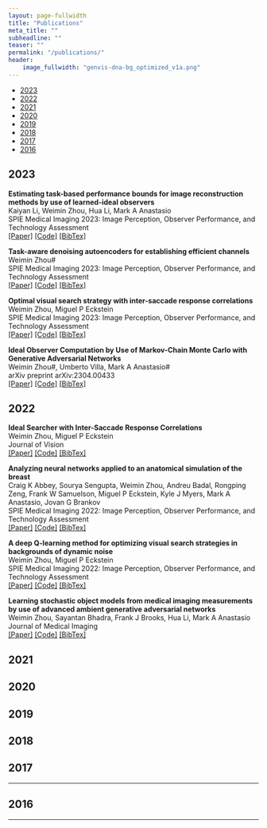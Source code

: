 ```yaml
---
layout: page-fullwidth
title: "Publications"
meta_title: ""
subheadline: ""
teaser: ""
permalink: "/publications/"
header:
    image_fullwidth: "genvis-dna-bg_optimized_v1a.png"
---
```


<div data-magellan-expedition="fixed">
  <ul class="sub-nav">
    <li data-magellan-arrival="2023"><a href="#2023">2023</a></li>
    <li data-magellan-arrival="2022"><a href="#2022">2022</a></li>
    <li data-magellan-arrival="2021"><a href="#2021">2021</a></li>
    <li data-magellan-arrival="2020"><a href="#2020">2020</a></li>
    <li data-magellan-arrival="2019"><a href="#2019">2019</a></li>
    <li data-magellan-arrival="2018"><a href="#2018">2018</a></li>
    <li data-magellan-arrival="2017"><a href="#2017">2017</a></li>
    <li data-magellan-arrival="2016"><a href="#2016">2016</a></li>
  </ul>
</div>

<h2 data-magellan-destination="2023">2023</h2>
<a name="2023"></a>

<div class="paper">
            <div><strong>Estimating task-based performance bounds for image reconstruction methods by use of learned-ideal observers</strong><br>
                Kaiyan Li, Weimin Zhou, Hua Li, Mark A Anastasio<br>
                SPIE Medical Imaging 2023: Image Perception, Observer Performance, and Technology Assessment<br>
                <a href="">[Paper]</a>
                <a href="">[Code]</a>
                <a href="">[BibTex]</a>
                <br>
          </div>
            <div class="spanner"></div>
   </div>
<p> 
        
<div class="paper">
            <div><strong>Task-aware denoising autoencoders for establishing efficient channels</strong><br>
                Weimin Zhou#<br>
                SPIE Medical Imaging 2023: Image Perception, Observer Performance, and Technology Assessment<br>
                <a href="">[Paper]</a>
                <a href="">[Code]</a>
                <a href="">[BibTex]</a>
                <br>
          </div>
            <div class="spanner"></div>
        </div>        

<p>

<div class="paper">
            <div><strong>Optimal visual search strategy with inter-saccade response correlations</strong><br>
                Weimin Zhou, Miguel P Eckstein<br>
                SPIE Medical Imaging 2023: Image Perception, Observer Performance, and Technology Assessment<br>
                <a href="">[Paper]</a>
                <a href="">[Code]</a>
                <a href="">[BibTex]</a>
                <br>
          </div>
            <div class="spanner"></div>
        </div>
<p>
<div class="paper">
            <div><strong>Ideal Observer Computation by Use of Markov-Chain Monte Carlo with Generative Adversarial Networks</strong><br>
                Weimin Zhou#, Umberto Villa, Mark A Anastasio#<br>
                arXiv preprint arXiv:2304.00433<br>
                <a href="">[Paper]</a>
                <a href="">[Code]</a>
                <a href="">[BibTex]</a>
                <br>
          </div>
            <div class="spanner"></div>
        </div>




<h2 data-magellan-destination="2022">2022</h2>
<a name="2022"></a>

<div class="paper">
            <div><strong>Ideal Searcher with Inter-Saccade Response Correlations</strong><br>
                Weimin Zhou, Miguel P Eckstein<br>
                Journal of Vision<br>
                <a href="">[Paper]</a>
                <a href="">[Code]</a>
                <a href="">[BibTex]</a>
                <br>
          </div>
            <div class="spanner"></div>
        </div>
<p>

<div class="paper">
            <div><strong>Analyzing neural networks applied to an anatomical simulation of the breast</strong><br>
                Craig K Abbey, Sourya Sengupta, Weimin Zhou, Andreu Badal, Rongping Zeng, Frank W Samuelson, Miguel P Eckstein, Kyle J Myers, Mark A Anastasio, Jovan G Brankov<br>
                SPIE Medical Imaging 2022: Image Perception, Observer Performance, and Technology Assessment<br>
                <a href="">[Paper]</a>
                <a href="">[Code]</a>
                <a href="">[BibTex]</a>
                <br>
          </div>
            <div class="spanner"></div>
        </div>
<p>

<div class="paper">
            <div><strong>A deep Q-learning method for optimizing visual search strategies in backgrounds of dynamic noise</strong><br>
                Weimin Zhou, Miguel P Eckstein<br>
                SPIE Medical Imaging 2022: Image Perception, Observer Performance, and Technology Assessment<br>
                <a href="">[Paper]</a>
                <a href="">[Code]</a>
                <a href="">[BibTex]</a>
                <br>
          </div>
            <div class="spanner"></div>
        </div>
<p> 

<div class="paper">
            <div><strong>Learning stochastic object models from medical imaging measurements by use of advanced ambient generative adversarial networks</strong><br>
                Weimin Zhou, Sayantan Bhadra, Frank J Brooks, Hua Li, Mark A Anastasio<br>
                Journal of Medical Imaging<br>
                <a href="">[Paper]</a>
                <a href="">[Code]</a>
                <a href="">[BibTex]</a>
                <br>
          </div>
            <div class="spanner"></div>
        </div>
     
    


    


<h2 data-magellan-destination="2021">2021</h2>
<a name="2021"></a>




<h2 data-magellan-destination="2020">2020</h2>
<a name="2020"></a>




<h2 data-magellan-destination="2019">2019</h2>
<a name="2019"></a>





<h2 data-magellan-destination="2018">2018</h2>
<a name="2018"></a>







<h2 data-magellan-destination="2017">2017</h2>
<a name="2017"></a>




<hr>

<h2 data-magellan-destination="2016">2016</h2>
<a name="2016"></a>




<hr>



